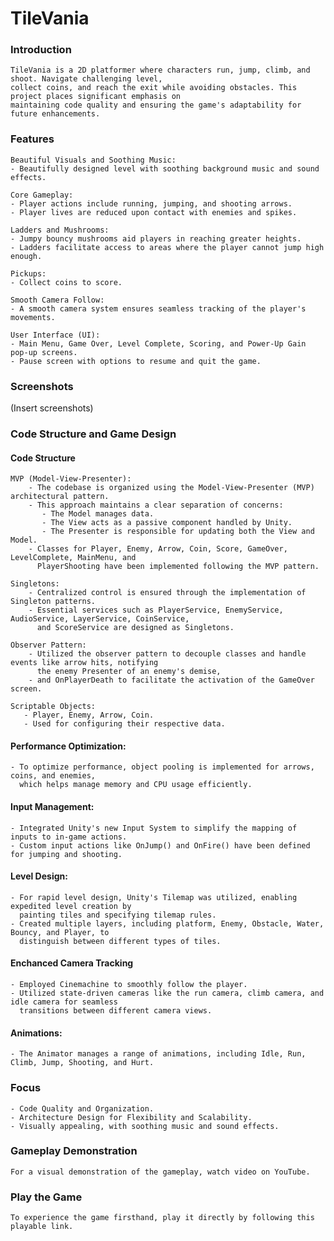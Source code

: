 # TileVania
 
### Introduction

    TileVania is a 2D platformer where characters run, jump, climb, and shoot. Navigate challenging level, 
    collect coins, and reach the exit while avoiding obstacles. This project places significant emphasis on 
    maintaining code quality and ensuring the game's adaptability for future enhancements.

### Features
    Beautiful Visuals and Soothing Music:
    - Beautifully designed level with soothing background music and sound effects.
    
    Core Gameplay:
    - Player actions include running, jumping, and shooting arrows.
    - Player lives are reduced upon contact with enemies and spikes.

    Ladders and Mushrooms:
    - Jumpy bouncy mushrooms aid players in reaching greater heights.
    - Ladders facilitate access to areas where the player cannot jump high enough.

    Pickups:
    - Collect coins to score.

    Smooth Camera Follow:
    - A smooth camera system ensures seamless tracking of the player's movements.
    
    User Interface (UI):
    - Main Menu, Game Over, Level Complete, Scoring, and Power-Up Gain pop-up screens.
    - Pause screen with options to resume and quit the game.
    
### Screenshots

   (Insert screenshots)
  
### Code Structure and Game Design
#### Code Structure

    MVP (Model-View-Presenter):
        - The codebase is organized using the Model-View-Presenter (MVP) architectural pattern.
        - This approach maintains a clear separation of concerns:
           - The Model manages data.
           - The View acts as a passive component handled by Unity.
           - The Presenter is responsible for updating both the View and Model.
        - Classes for Player, Enemy, Arrow, Coin, Score, GameOver, LevelComplete, MainMenu, and 
          PlayerShooting have been implemented following the MVP pattern.

    Singletons:
        - Centralized control is ensured through the implementation of Singleton patterns.
        - Essential services such as PlayerService, EnemyService, AudioService, LayerService, CoinService,
          and ScoreService are designed as Singletons.
          
    Observer Pattern:
        - Utilized the observer pattern to decouple classes and handle events like arrow hits, notifying 
          the enemy Presenter of an enemy's demise, 
        - and OnPlayerDeath to facilitate the activation of the GameOver screen.
        
    Scriptable Objects:
       - Player, Enemy, Arrow, Coin.
       - Used for configuring their respective data.
       
#### Performance Optimization:

    - To optimize performance, object pooling is implemented for arrows, coins, and enemies, 
      which helps manage memory and CPU usage efficiently.

#### Input Management:

    - Integrated Unity's new Input System to simplify the mapping of inputs to in-game actions. 
    - Custom input actions like OnJump() and OnFire() have been defined for jumping and shooting.

#### Level Design:

    - For rapid level design, Unity's Tilemap was utilized, enabling expedited level creation by 
      painting tiles and specifying tilemap rules.
    - Created multiple layers, including platform, Enemy, Obstacle, Water, Bouncy, and Player, to 
      distinguish between different types of tiles.

#### Enchanced Camera Tracking

    - Employed Cinemachine to smoothly follow the player. 
    - Utilized state-driven cameras like the run camera, climb camera, and idle camera for seamless 
      transitions between different camera views.

#### Animations:

    - The Animator manages a range of animations, including Idle, Run, Climb, Jump, Shooting, and Hurt.

### Focus
    - Code Quality and Organization.
    - Architecture Design for Flexibility and Scalability.
    - Visually appealing, with soothing music and sound effects. 

### Gameplay Demonstration

    For a visual demonstration of the gameplay, watch video on YouTube.

### Play the Game

    To experience the game firsthand, play it directly by following this playable link.
